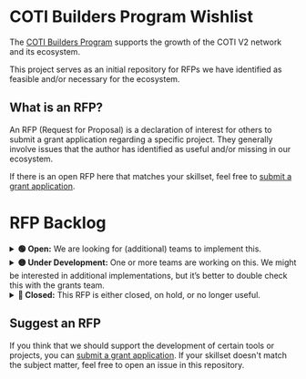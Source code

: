 # COTI Builders Program Wishlist

The [COTI Builders Program](https://cotinetwork.notion.site/Overview-COTI-Builders-Program-f742a22ff8ef4e648935362b9b4a9c34) supports the growth of the COTI V2 network and its ecosystem.

This project serves as an initial repository for RFPs we have identified as feasible and/or necessary for the ecosystem.

## What is an RFP?
An RFP (Request for Proposal) is a declaration of interest for others to submit a grant application regarding a specific project. They generally involve issues that the author has identified as useful and/or missing in our ecosystem.

If there is an open RFP here that matches your skillset, feel free to [submit a grant application](https://share.hsforms.com/1Boe4wRQtShet_lfl2Z-nLArddfz).

# RFP Backlog

<details>
  <summary>
    <b>🟢 Open:</b> We are looking for (additional) teams to implement this.
  </summary>

| RFP | Last Updated |
| :-- | :----------: |
| [metamask.md](RFPs/metamask.md) | 2024-07-01 |

</details>

<details>
  <summary>
    <b>🟡 Under Development:</b> One or more teams are working on this. We might be interested in additional implementations, but it’s better to double check this with the grants team.
  </summary>

| RFP | Last Updated |
| :-- | :----------: |
| [under_dev.md](link) | date |

</details>


<details>
  <summary>
    <b>🔴 Closed:</b> This RFP is either closed, on hold, or no longer useful.
  </summary>

| RFP | Last Updated |
| :-- | :----------: |
| [closed.md](link) | date |

</details>

## Suggest an RFP

If you think that we should support the development of certain tools or projects, you can [submit a grant application](https://share.hsforms.com/1Boe4wRQtShet_lfl2Z-nLArddfz). If your skillset doesn't match the subject matter, feel free to open an issue in this repository.
